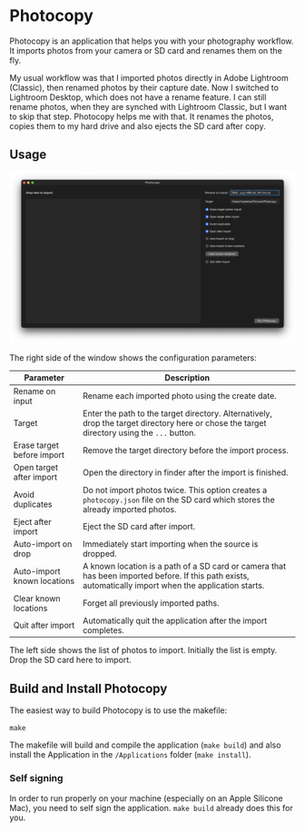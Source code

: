 # Photocopy

Photocopy is an application that helps you with your photography workflow. It imports photos from your camera or SD card and renames them on the fly.

My usual workflow was that I imported photos directly in Adobe Lightroom (Classic), then renamed photos by their capture date. Now I switched to Lightroom Desktop, which does not have a rename feature. I can still rename photos, when they are synched with Lightroom Classic, but I want to skip that step. Photocopy helps me with that. It renames the photos, copies them to my hard drive and also ejects the SD card after copy.

## Usage

![Screenshot](./imgs/screen1.png "Screenshot")

The right side of the window shows the configuration parameters:

| Parameter | Description
| --------- | -----------
| Rename on input | Rename each imported photo using the create date.
| Target | Enter the path to the target directory. Alternatively, drop the target directory here or chose the target directory using the `...` button.
| Erase target before import | Remove the target directory before the import process.
| Open target after import | Open the directory in finder after the import is finished.
| Avoid duplicates | Do not import photos twice. This option creates a `photocopy.json` file on the SD card which stores the already imported photos.
| Eject after import | Eject the SD card after import.
| Auto-import on drop | Immediately start importing when the source is dropped.
| Auto-import known locations | A known location is a path of a SD card or camera that has been imported before. If this path exists, automatically import when the application starts.
| Clear known locations | Forget all previously imported paths.
| Quit after import | Automatically quit the application after the import completes.


The left side shows the list of photos to import. Initially the list is empty. Drop the SD card here to import.


## Build and Install Photocopy

The easiest way to build Photocopy is to use the makefile:

```
make
```

The makefile will build and compile the application (`make build`) and also install the Application in the `/Applications` folder (`make install`).

### Self signing

In order to run properly on your machine (especially on an Apple Silicone Mac), you need to self sign the application. `make build` already does this for you.